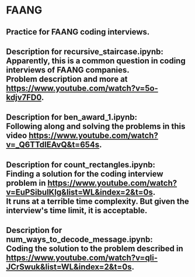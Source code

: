 # FAANG
Practice for FAANG coding interviews.  
-------------------------------------------------------------------------------------------------------------------------
Description for recursive_staircase.ipynb:  
Apparently, this is a common question in coding interviews of FAANG companies.  
Problem description and more at https://www.youtube.com/watch?v=5o-kdjv7FD0.
-------------------------------------------------------------------------------------------------------------------------
Description for ben_award_1.ipynb:    
Following along and solving the problems in this video https://www.youtube.com/watch?v=_Q6TTdIEAvQ&t=654s.
-------------------------------------------------------------------------------------------------------------------------
Description for count_rectangles.ipynb:  
Finding a solution for the coding interview problem in https://www.youtube.com/watch?v=EuPSibuIKIg&list=WL&index=2&t=0s.  
It runs at a terrible time complexity. But given the interview's time limit, it is acceptable.
-------------------------------------------------------------------------------------------------------------------------
Description for num_ways_to_decode_message.ipynb:  
Coding the solution to the problem described in https://www.youtube.com/watch?v=qli-JCrSwuk&list=WL&index=2&t=0s.
-------------------------------------------------------------------------------------------------------------------------
